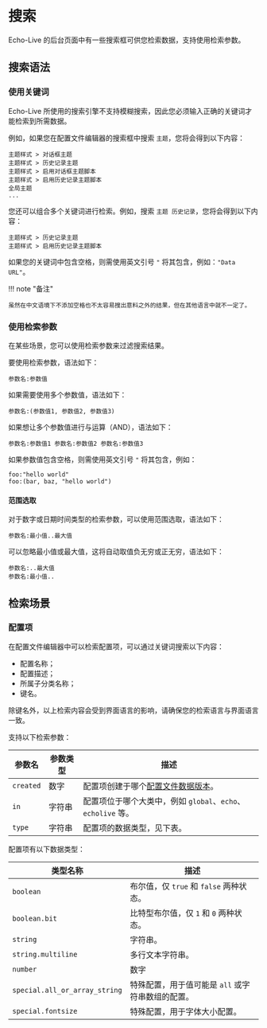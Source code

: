 # 搜索

Echo-Live 的后台页面中有一些搜索框可供您检索数据，支持使用检索参数。

## 搜索语法

### 使用关键词

Echo-Live 所使用的搜索引擎不支持模糊搜索，因此您必须输入正确的关键词才能检索到所需数据。

例如，如果您在配置文件编辑器的搜索框中搜索 `主题`，您将会得到以下内容：

```
主题样式 > 对话框主题
主题样式 > 历史记录主题
主题样式 > 启用对话框主题脚本
主题样式 > 启用历史记录主题脚本
全局主题
...
```

您还可以组合多个关键词进行检索。例如，搜索 `主题 历史记录`，您将会得到以下内容：

```
主题样式 > 历史记录主题
主题样式 > 启用历史记录主题脚本
```

如果您的关键词中包含空格，则需使用英文引号 `"` 将其包含，例如：`"Data URL"`。

!!! note "备注"

    虽然在中文语境下不添加空格也不太容易搜出意料之外的结果，但在其他语言中就不一定了。

### 使用检索参数

在某些场景，您可以使用检索参数来过滤搜索结果。

要使用检索参数，语法如下：

```
参数名:参数值
```

如果需要使用多个参数值，语法如下：

```
参数名:(参数值1, 参数值2, 参数值3)
```

如果想让多个参数值进行与运算（AND），语法如下：

```
参数名:参数值1 参数名:参数值2 参数名:参数值3
```

如果参数值包含空格，则需使用英文引号 `"` 将其包含，例如：

```
foo:"hello world"
foo:(bar, baz, "hello world")
```

#### 范围选取

对于数字或日期时间类型的检索参数，可以使用范围选取，语法如下：

```
参数名:最小值..最大值
```

可以忽略最小值或最大值，这将自动取值负无穷或正无穷，语法如下：

```
参数名:..最大值
参数名:最小值..
```

## 检索场景

### 配置项

在配置文件编辑器中可以检索配置项，可以通过关键词搜索以下内容：

- 配置名称；
- 配置描述；
- 所属子分类名称；
- 键名。

除键名外，以上检索内容会受到界面语言的影响，请确保您的检索语言与界面语言一致。

支持以下检索参数：

| 参数名 | 参数类型 | 描述 |
| - | - | - |
| `created` | 数字 | 配置项创建于哪个[配置文件数据版本](../dev/config-data-version.md)。 |
| `in` | 字符串 | 配置项位于哪个大类中，例如 `global`、`echo`、`echolive` 等。 |
| `type` | 字符串 | 配置项的数据类型，见下表。 |

配置项有以下数据类型：

| 类型名称 | 描述 |
| - | - |
| `boolean` | 布尔值，仅 `true` 和 `false` 两种状态。 |
| `boolean.bit` | 比特型布尔值，仅 `1` 和 `0` 两种状态。 |
| `string` | 字符串。 |
| `string.multiline` | 多行文本字符串。 |
| `number` | 数字 |
| `special.all_or_array_string` | 特殊配置，用于值可能是 `all` 或字符串数组的配置。 |
| `special.fontsize` | 特殊配置，用于字体大小配置。 |
